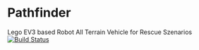 # Pathfinder
Lego EV3 based Robot All Terrain Vehicle for Rescue Szenarios
[![Build Status](https://travis-ci.org/RoboATV/Pathfinder.svg?branch=master)](https://travis-ci.org/RoboATV/Pathfinder.svg?branch=master)
